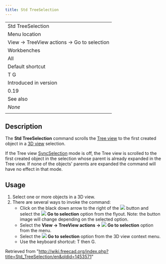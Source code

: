 ```yaml
---
title: Std TreeSelection
---
```


|                                           |
| ----------------------------------------- |
| Std TreeSelection                         |
| Menu location                             |
| View → TreeView actions → Go to selection |
| Workbenches                               |
| All                                       |
| Default shortcut                          |
| T G                                       |
| Introduced in version                     |
| 0.19                                      |
| See also                                  |
| _None_                                    |
|                                           |

## Description

The **Std TreeSelection** command scrolls the [Tree view](/Tree_view "Tree view") to the first created object in a [3D view](/3D_view "3D view") selection.

If the Tree view [SyncSelection](/Std_TreeSyncSelection "Std TreeSyncSelection") mode is off, the Tree view is scrolled to the first created object in the selection whose parent is already expanded in the Tree view. If none of the objects' parents are expanded the command will have no effect in that mode.

## Usage

1. Select one or more objects in a 3D view.
2. There are several ways to invoke the command:
   - Click on the black down arrow to the right of the ![](/images/Std_TreeSyncView.svg) button and select the **![](/images/Std_TreeSelection.svg) Go to selection** option from the flyout. Note: the button image will change depending on the selected option.
   - Select the **View → TreeView actions → ![](/images/Std_TreeSelection.svg) Go to selection** option from the menu.
   - Select the **![](/images/Std_TreeSelection.svg) Go to selection** option from the 3D view context menu.
   - Use the keyboard shortcut: T then G.

Retrieved from "<http://wiki.freecad.org/index.php?title=Std_TreeSelection/en&oldid=1453571>"
